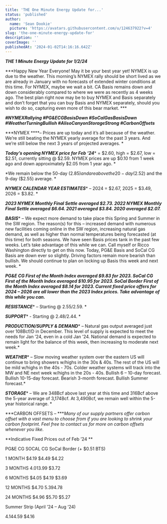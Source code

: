 ```yaml
---
title: 'THE One Minute Energy Update for...'
status: 'published'
author:
  name: 'Sean Dookie'
  picture: 'https://avatars.githubusercontent.com/u/124637922?v=4'
slug: 'the-one-minute-energy-update-for'
description: ''
coverImage: ''
publishedAt: '2024-01-02T14:16:16.642Z'
---
```


***THE 1 Minute Energy Update for 1/2/24***

***Happy New Year Everyone! May it be your best year yet! NYMEX is up due to the weather. This morning’s NYMEX rally should be short lived as we are already in January with no forecasts of extended winter conditions at this time. For NYMEX, maybe we wait a bit. CA Basis remains down and down considerably compared to where we were as recently as 4 weeks ago. The best plan right now may be to buy NYMEX and Basis separately and don’t forget that you can buy Basis and NYMEX separately, should you wish to do so, capturing even more of this bear market. ***

***\#NYMEXRallying #PG&ECGBasisDown #SoCalGasBasisDown #WeatherTurningBullish #AlisoCanyonStorageStrong #CarbonOffsets***

***NYMEX ****– Prices are up today and it’s all because of the weather. We’re still beating the NYMEX yearly average for the past 3 years. And we’re still below the next 3 years of projected averages. *

***Today’s opening NYMEX price for Feb ‘24**** = $2.60, high = $2.67, low = $2.51, currently sitting @ $2.59. NYMEX prices are up $0.10 from 1 week ago and down approximately $2.05 from 1 year ago. *

*We remain below the 50-day ($2.85) and are above the 20-day ($2.52) and the 9-day ($2.55) average. *

***NYMEX CALENDAR YEAR ESTIMATES**** – 2024 = $2.67, 2025 = $3.49, 2026 = $3.82. *

***2023 NYMEX Monthly Final Settle averaged $2.73. 2022 NYMEX Monthly Final Settle averaged $6.64. 2021 averaged $3.84. 2020 averaged $2.07.***

***BASIS**** – We expect more demand to take place this Spring and Summer in the SW region. The reason(s) for this – increased demand with numerous new facilities coming online in the SW region, increasing natural gas demand, as well as higher than normal temperatures being forecasted (at this time) for both seasons. We have seen Basis prices tank in the past few weeks. Let’s take advantage of this while we can. Call myself or Ricco Washington directly to get on this now. Today, PG&E Basis and SoCal CG Basis are down ever so slightly. Driving factors remain more bearish than bullish. We should continue to plan on locking up Basis this week and next week. *

***PG&E CG First of the Month Index averaged $9.83 for 2023. SoCal CG First of the Month Index averaged $10.95 for 2023. SoCal Border First of the Month Index averaged $8.14 for 2023. Current fixed price offers for 2024 – 2026 are all lower than the 2023 Index prices. Take advantage of this while you can.***

***RESISTANCE**** – Starting @ $2.55/$2.59. *

***SUPPORT**** - Starting @ $2.48/$2.44. *

***PRODUCTION/SUPPLY & DEMAND**** – Natural gas output averaged just over 108Bcf/D in December. This level of supply is expected to meet the needs for Jan ’24, even in a cold Jan ’24. National demand is expected to remain light for the balance of this week, then increasing to moderate next week.*

***WEATHER**** – Slow moving weather system over the eastern US will continue to bring showers w/highs in the 30s & 40s. The rest of the US will be mild w/highs in the 40s - 70s. Colder weather systems will track into the MW and NE next week w/highs in the 20s - 40s. Bullish 6 – 10-day forecast. Bullish 10-15-day forecast. Bearish 3-month forecast. Bullish Summer forecast.*



***STORAGE**** – We are 348Bcf above last year at this time and 316Bcf above the 5-year average of 3,174Bcf. At 3,490Bcf, we remain well within the 5-year historical range. *

***CARBON OFFSETS – ****Many of our supply partners offer carbon offset with a vast menu to choose from if you are looking to shrink your carbon footprint. Feel free to contact us for more on carbon offsets whenever you like.*

**Indicative Fixed Prices out of Feb ’24 **

PG&E CG SOCAL CG SoCal Border (+ $0.51 BTS)

1 MONTH $4.19 $4.49 $4.22

3 MONTHS $4.01 $3.99 $3.72

6 MONTHS $4.05 $4.19 $3.69

12 MONTHS $4.70 $5.39 $4.78

24 MONTHS $4.96 $5.70 $5.27

Summer Strip (April ’24 – Aug ‘24)

$4.14 $4.59 $4.16

